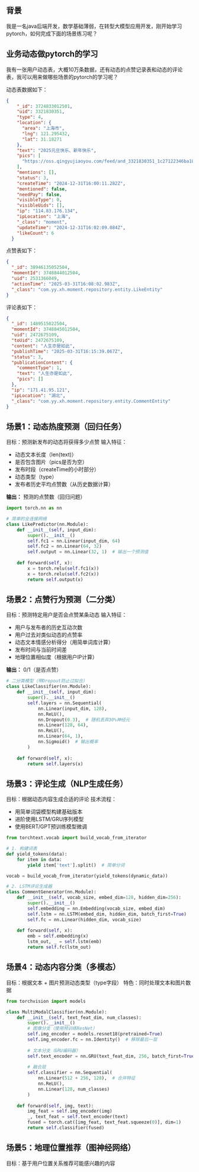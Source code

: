 ## 背景
我是一名java后端开发，数学基础薄弱，在转型大模型应用开发，刚开始学习pytorch，如何完成下面的场景练习呢？

## 业务动态做pytorch的学习

我有一张用户动态表，大概10万条数据，还有动态的点赞记录表和动态的评论表，我可以用来做哪些场景的pytorch的学习呢？

动态表数据如下：
```json
{
    "_id": 3724833012501,
    "uid": 3321830351,
    "type": 4,
    "location": {
      "area": "上海市",
      "lng": 121.295432,
      "lat": 31.18271
    },
    "text": "2025元旦快乐、新年快乐",
    "pics": [
      "https://oss.qingyujiaoyou.com/feed/and_3321830351_1c27122346ba10e8d69281b9a31e663e.webp"
    ],
    "mentions": [],
    "status": 3,
    "createTime": "2024-12-31T16:00:11.282Z",
    "mentioned": false,
    "needPay": false,
    "visibleType": 0,
    "visibleUids": [],
    "ip": "114.83.176.134",
    "ipLocation": "上海",
    "_class": "moment",
    "updateTime": "2024-12-31T16:02:09.084Z",
    "likeCount": 6
  }

```

点赞表如下：
```json
{
  "_id": 38946135052504,
  "momentId": 3748844012504,
  "uid": 2531366049,
  "actionTime": "2025-03-31T16:08:02.983Z",
  "_class": "com.yy.xh.moment.repository.entity.LikeEntity"
}
```

评论表如下：
```json
{
  "_id": 1489515022504,
  "momentId": 3748845012504,
  "uid": 2472675109,
  "toUid": 2472675109,
  "content": "人生亦是如此",
  "publishTime": "2025-03-31T16:15:39.067Z",
  "status": 3,
  "publicationContent": {
    "commentType": 1,
    "text": "人生亦是如此",
    "pics": []
  },
  "ip": "171.41.95.121",
  "ipLocation": "湖北",
  "_class": "com.yy.xh.moment.repository.entity.CommentEntity"
}
```

## 场景1：动态热度预测（回归任务）
目标：预测新发布的动态将获得多少点赞
输入特征：

* 动态文本长度（len(text)）
* 是否包含图片（pics是否为空）
* 发布时段（createTime的小时部分）
* 动态类型（type）
* 发布者历史平均点赞数（从历史数据计算）


**输出：** 预测的点赞数（回归问题）

```python
import torch.nn as nn

# 简单的全连接网络
class LikePredictor(nn.Module):
    def __init__(self, input_dim):
        super().__init__()
        self.fc1 = nn.Linear(input_dim, 64)
        self.fc2 = nn.Linear(64, 32)
        self.output = nn.Linear(32, 1)  # 输出一个预测值
        
    def forward(self, x):
        x = torch.relu(self.fc1(x))
        x = torch.relu(self.fc2(x))
        return self.output(x)
```

## 场景2：点赞行为预测（二分类）

目标：预测特定用户是否会点赞某条动态
输入特征：

* 用户与发布者的历史互动次数
* 用户过去对类似动态的点赞率
* 动态文本情感分析得分（用简单词库计算）
* 发布时间与当前时间差
* 地理位置相似度（根据用户IP计算）

**输出：** 0/1（是否点赞）

```python
# 二分类模型（带Dropout防止过拟合）
class LikeClassifier(nn.Module):
    def __init__(self, input_dim):
        super().__init__()
        self.layers = nn.Sequential(
            nn.Linear(input_dim, 128),
            nn.ReLU(),
            nn.Dropout(0.3),  # 随机丢弃30%神经元
            nn.Linear(128, 64),
            nn.ReLU(),
            nn.Linear(64, 1),
            nn.Sigmoid()  # 输出概率
        )
    
    def forward(self, x):
        return self.layers(x)
```

## 场景3：评论生成（NLP生成任务）
目标：根据动态内容生成合适的评论
技术流程：

* 用简单词袋模型构建基础版本
* 进阶使用LSTM/GRU序列模型
* 使用BERT/GPT预训练模型微调

```python
from torchtext.vocab import build_vocab_from_iterator

# 1. 构建词表
def yield_tokens(data):
    for item in data:
        yield item['text'].split()  # 简单分词

vocab = build_vocab_from_iterator(yield_tokens(dynamic_data))

# 2. LSTM评论生成器
class CommentGenerator(nn.Module):
    def __init__(self, vocab_size, embed_dim=128, hidden_dim=256):
        super().__init__()
        self.embedding = nn.Embedding(vocab_size, embed_dim)
        self.lstm = nn.LSTM(embed_dim, hidden_dim, batch_first=True)
        self.fc = nn.Linear(hidden_dim, vocab_size)
        
    def forward(self, x):
        emb = self.embedding(x)
        lstm_out, _ = self.lstm(emb)
        return self.fc(lstm_out)
```

## 场景4：动态内容分类（多模态）
目标：根据文本 + 图片预测动态类型（type字段）
特色：同时处理文本和图片数据

```python
from torchvision import models

class MultiModalClassifier(nn.Module):
    def __init__(self, text_feat_dim, num_classes):
        super().__init__()
        # 图像分支（使用预训练ResNet）
        self.img_encoder = models.resnet18(pretrained=True)
        self.img_encoder.fc = nn.Identity()  # 移除最后一层
        
        # 文本分支（GRU编码器）
        self.text_encoder = nn.GRU(text_feat_dim, 256, batch_first=True)
        
        # 融合层
        self.classifier = nn.Sequential(
            nn.Linear(512 + 256, 128),  # 合并特征
            nn.ReLU(),
            nn.Linear(128, num_classes)
        )
    
    def forward(self, img, text):
        img_feat = self.img_encoder(img)
        _, text_feat = self.text_encoder(text)
        fused = torch.cat([img_feat, text_feat.squeeze(0)], dim=1)
        return self.classifier(fused)
```

## 场景5：地理位置推荐（图神经网络）
目标：基于用户位置关系推荐可能感兴趣的内容
